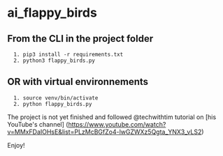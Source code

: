 # ai_flappy_birds

## From the CLI in the project folder
```
  1. pip3 install -r requirements.txt
  2. python3 flappy_birds.py
```
## OR with virtual environnements
```
  1. source venv/bin/activate
  2. python flappy_birds.py
```
The project is not yet finished and followed @techwithtim tutorial on [his YouTube's channel] (https://www.youtube.com/watch?v=MMxFDaIOHsE&list=PLzMcBGfZo4-lwGZWXz5Qgta_YNX3_vLS2)

Enjoy!